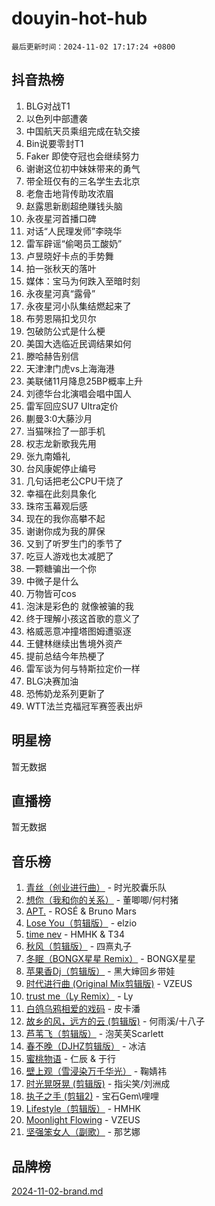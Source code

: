 # douyin-hot-hub

`最后更新时间：2024-11-02 17:17:24 +0800`

## 抖音热榜

1. BLG对战T1
1. 以色列中部遭袭
1. 中国航天员乘组完成在轨交接
1. Bin说要零封T1
1. Faker 即使夺冠也会继续努力
1. 谢谢这位初中妹妹带来的勇气
1. 带全班仅有的三名学生去北京
1. 老詹击地背传助攻浓眉
1. 赵露思新剧超绝赚钱头脑
1. 永夜星河首播口碑
1. 对话“人民理发师”李晓华
1. 雷军辟谣“偷喝员工酸奶”
1. 卢昱晓好卡点的手势舞
1. 拍一张秋天的落叶
1. 媒体：宝马为何跌入至暗时刻
1. 永夜星河真“露骨”
1. 永夜星河小队集结燃起来了
1. 布劳恩隔扣戈贝尔
1. 包破防公式是什么梗
1. 美国大选临近民调结果如何
1. 滕哈赫告别信
1. 天津津门虎vs上海海港
1. 美联储11月降息25BP概率上升
1. 刘德华台北演唱会唱中国人
1. 雷军回应SU7 Ultra定价
1. 蒯曼3:0大藤沙月
1. 当猫咪捡了一部手机
1. 权志龙新歌我先用
1. 张九南婚礼
1. 台风康妮停止编号
1. 几句话把老公CPU干烧了
1. 幸福在此刻具象化
1. 珠帘玉幕观后感
1. 现在的我你高攀不起
1. 谢谢你成为我的屏保
1. 又到了听罗生门的季节了
1. 吃豆人游戏也太减肥了
1. 一颗糖骗出一个你
1. 中微子是什么
1. 万物皆可cos
1. 泡沫是彩色的 就像被骗的我
1. 终于理解小孩这首歌的意义了
1. 格威恶意冲撞塔图姆遭驱逐
1. 王健林继续出售境外资产
1. 提前总结今年热梗了
1. 雷军谈为何与特斯拉定价一样
1. BLG决赛加油
1. 恐怖奶龙系列更新了
1. WTT法兰克福冠军赛签表出炉

## 明星榜

暂无数据

## 直播榜

暂无数据

## 音乐榜

1. [青丝（创业进行曲）](https://sf5-hl-cdn-tos.douyinstatic.com/obj/tos-cn-ve-2774/ooYARJB5iBRNhCOkDsS3BAKW91CIMoQfwzwKLi) - 时光胶囊乐队
1. [想你（我和你的关系）](https://sf5-hl-cdn-tos.douyinstatic.com/obj/tos-cn-ve-2774/o8QxhcOBDYYX0zqKCjFVQXZ3RBffnRBQEogitG) - 董唧唧/何村猪
1. [APT.](https://sf5-hl-cdn-tos.douyinstatic.com/obj/tos-cn-ve-2774/oUIcRnUtZBV1JgZtxIMCAiiBSVBSEEOCFfkeMQ) - ROSÉ & Bruno Mars
1. [Lose You（剪辑版）](https://sf3-cdn-tos.douyinstatic.com/obj/tos-cn-ve-2774/og9yxQxAWI86iBNr9ojBFMoWTIvDZZb8HwiGY) - elzio
1. [time nev](https://sf5-hl-cdn-tos.douyinstatic.com/obj/tos-cn-ve-2774/oc6aICzpzBCWrhCvDVi2AZmQLt0gIBxfMEfd6i) - HMHK & T34
1. [秋风（剪辑版）](https://sf5-hl-cdn-tos.douyinstatic.com/obj/tos-cn-ve-2774/ocGaU84LfAfzMd2wbXdQFpCGhBiXg82JNMRRie) - 四熹丸子
1. [冬眠（BONGX星星 Remix）](https://sf5-hl-cdn-tos.douyinstatic.com/obj/tos-cn-ve-2774/oMCfFFoE3LwQ7agAgOIG4ieExqkeAsxNBEkLdz) - BONGX星星
1. [苹果香Dj（剪辑版）](https://sf5-hl-cdn-tos.douyinstatic.com/obj/tos-cn-ve-2774/oEeIEQbYGAOspCTRAIeYF4Ok8LgZ8NBaRe4ztR) - 黑大婶回乡带娃
1. [时代进行曲 (Original Mix剪辑版)](https://sf3-cdn-tos.douyinstatic.com/obj/tos-cn-ve-2774/oYrssziLdrtiW6cKABM8n5Vfc2xwXiIBInoAkn) - VZEUS
1. [trust me（Ly Remix）](https://sf5-hl-cdn-tos.douyinstatic.com/obj/tos-cn-ve-2774/oUo1M8fz5AfmMSExABQQKFE0eCMWgsiccfqrMA) - Ly
1. [白鸽乌鸦相爱的戏码](https://sf5-hl-cdn-tos.douyinstatic.com/obj/tos-cn-ve-2774/oMVVEf6eDAOmFtNtCsEqKpIorBDM8Nkg6TZRqC) - 皮卡潘
1. [故乡的风，远方的云 (剪辑版)](https://sf5-hl-cdn-tos.douyinstatic.com/obj/tos-cn-ve-2774/ooPEdiZMrAAWisczq1WXoZYGU6GxII2UUBvYI) - 何雨溪/十八子
1. [芦苇飞（剪辑版）](https://sf6-cdn-tos.douyinstatic.com/obj/tos-cn-ve-2774/ok3IaChjEFFoK3FAMzXDEgfpeE6Al3Nv2BnfCW) - 泡芙芙Scarlett
1. [春不晚（DJHZ剪辑版）](https://sf5-hl-cdn-tos.douyinstatic.com/obj/tos-cn-ve-2774/osEZa7YZ6wNo9QDABgfGFaCQKRQTNafsBJDnKt) - 冰洁
1. [蜜桃物语](https://sf5-hl-cdn-tos.douyinstatic.com/obj/tos-cn-ve-2774/oIhOSCZtIACtYU4XQkngiW9kCBfVD1Fz9IYeqL) - 仁辰 & 于行
1. [壁上观（雪浸染万千华光）](https://sf5-hl-cdn-tos.douyinstatic.com/obj/tos-cn-ve-2774/ocIizBMxWi8vA8UdAMIYdYCjgBB5Z3WZWxrvY) - 鞠婧祎
1. [时光晃呀晃 (剪辑版)](https://sf3-cdn-tos.douyinstatic.com/obj/tos-cn-ve-2774/o8ACeQem3gwI1x3GIYGAfKG0LJebKFRJDwRwyW) - 指尖笑/刘洲成
1. [执子之手 (剪辑2)](https://sf3-cdn-tos.douyinstatic.com/obj/tos-cn-ve-2774/oUoZLQjCc31XzqsBnBQUNgeKtYPBcgbFDwtfcu) - 宝石Gem\哩哩
1. [Lifestyle（剪辑版）](https://sf5-hl-cdn-tos.douyinstatic.com/obj/tos-cn-ve-2774/owfqGgjwG3V5lCLaAIezFMeg3LtuKNBaZKgzPV) - HMHK
1. [Moonlight Flowing](https://sf5-hl-cdn-tos.douyinstatic.com/obj/tos-cn-ve-2774/oopZsCtRnQgOhEYmv9FfBBgwmeaQmWQQZED9tN) - VZEUS
1. [坚强笨女人（副歌）](https://sf3-cdn-tos.douyinstatic.com/obj/tos-cn-ve-2774/ospNInQiZvGWyBVg5zkNsAMct5uJIg1CrZiPL) - 那艺娜

## 品牌榜

[2024-11-02-brand.md](2024-11-02-brand.md)
